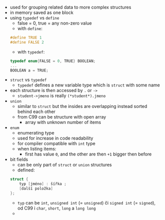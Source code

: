 - used for grouping related data to more complex structures
- in memory saved as one block
- using `typedef` vs `define`
	- false = 0, true = any non-zero value
	- with `define`: 
	```c
	#define TRUE 1
	#define FALSE 2
	```
	- with  `typedef`:
	```c
	typedef enum{FALSE = 0, TRUE} BOOLEAN;
	...
	BOOLEAN a = TRUE;
	```
- `struct` vs `typedef`
	- `typedef` defines a new variable type which is `struct` with some name
- each structure is then accessed by `.` or `->`
	- `student->jmeno` is really `(*student*).jmeno`
- `union`
	- similar to `struct` but the insides are overlapping instead sorted behind each other
	- from C99 can be structure with open array
		- array with unknown number of items
- `enum`
	- enumerating type
	- used for increase in code readability
	- for compiler compatible with `int` type
	- when listing items:
		- first has value `0`, and the other are then `+1` bigger then before
- bit fields
	- can be only part of `struct` or `union` structures
	- defined:
	```c
	struct {
		typ [jméno] : šířka ;
		[další položka]
	};
	```
	- `typ` can be `int`, `unsigned int` (= `unsigned`) či `signed int` (= `signed`), od C99 i `char`, `short`, `long` a `long long`
	- 